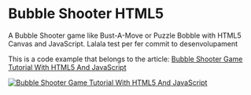 # Bubble Shooter HTML5
A Bubble Shooter game like Bust-A-Move or Puzzle Bobble with HTML5 Canvas and JavaScript.
Lalala test per fer commit to desenvolupament

This is a code example that belongs to the article: [Bubble Shooter Game Tutorial With HTML5 And JavaScript](http://rembound.com/articles/bubble-shooter-game-tutorial-with-html5-and-javascript)

[![Bubble Shooter Game Tutorial With HTML5 And JavaScript](screenshot.png?raw=true)](http://rembound.com/articles/bubble-shooter-game-tutorial-with-html5-and-javascript)